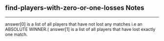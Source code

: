 <h2>find-players-with-zero-or-one-losses Notes</h2><hr>answer[0] is a list of all players that have not lost any matches i.e an ABSOLUTE WINNER.(
answer[1] is a list of all players that have lost exactly one match.